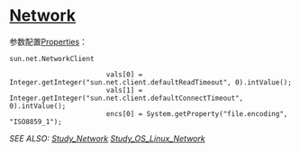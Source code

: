 # [Network](http://docs.oracle.com/javase/6/docs/technotes/guides/net/index.html) #

参数配置[Properties](http://docs.oracle.com/javase/6/docs/technotes/guides/net/properties.html)：

`sun.net.NetworkClient`
```
                        vals[0] = Integer.getInteger("sun.net.client.defaultReadTimeout", 0).intValue();
                        vals[1] = Integer.getInteger("sun.net.client.defaultConnectTimeout", 0).intValue();
                        encs[0] = System.getProperty("file.encoding", "ISO8859_1");
```

_SEE ALSO: [Study\_Network](Study_Network.md) [Study\_OS\_Linux\_Network](Study_OS_Linux_Network.md)_